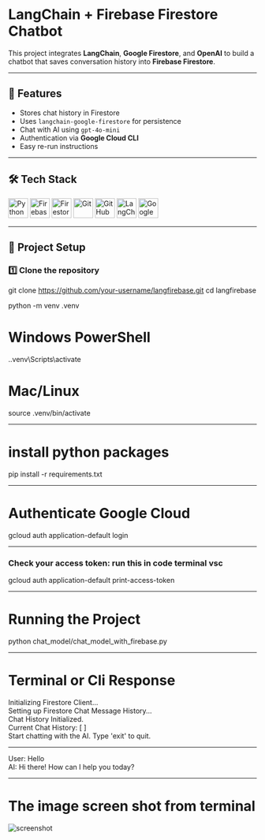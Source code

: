 # LangChain + Firebase Firestore Chatbot

This project integrates **LangChain**, **Google Firestore**, and **OpenAI** to build a chatbot that saves conversation history into **Firebase Firestore**.

---

## 🚀 Features

- Stores chat history in Firestore
- Uses `langchain-google-firestore` for persistence
- Chat with AI using `gpt-4o-mini`
- Authentication via **Google Cloud CLI**
- Easy re-run instructions

---

## 🛠 Tech Stack

<p align="left">
  <img src="https://www.python.org/static/community_logos/python-logo.png" height="40" alt="Python"/>
  <img src="https://firebase.google.com/static/downloads/brand-guidelines/PNG/logo-logomark.png" height="40" alt="Firebase"/>
  <img src="https://firebase.google.com/static/images/brand-guidelines/logo-vertical.png" height="40" alt="Firestore"/>
  <img src="https://avatars.githubusercontent.com/u/1342004?s=200&v=4" height="40" alt="Git"/>
  <img src="https://github.githubassets.com/images/modules/logos_page/GitHub-Mark.png" height="40" alt="GitHub"/>
  <img src="https://img.shields.io/badge/LangChain-000000?style=flat-square&logo=LangChain&logoColor=white" height="40" alt="LangChain"/>
  <img src="https://cloud.google.com/_static/cloud/images/social-icon-google-cloud-1200-630.png" height="40" alt="Google Cloud"/>
  
</p>

---

## 📂 Project Setup

### 1️⃣ Clone the repository

git clone https://github.com/your-username/langfirebase.git
cd langfirebase

python -m venv .venv

# Windows PowerShell

.\.venv\Scripts\activate

# Mac/Linux

source .venv/bin/activate

---

# install python packages

pip install -r requirements.txt

---

# Authenticate Google Cloud

gcloud auth application-default login

---

### Check your access token: run this in code terminal vsc

gcloud auth application-default print-access-token

---

# Running the Project

python chat_model/chat_model_with_firebase.py

---

# Terminal or Cli Response

Initializing Firestore Client...<br>
Setting up Firestore Chat Message History...<br>
Chat History Initialized.<br>
Current Chat History: [ ]<br>
Start chatting with the AI. Type 'exit' to quit.<br>

---

User: Hello <br>
AI: Hi there! How can I help you today?

---

# The image screen shot from terminal

![screenshot](img/screenshot.png)
